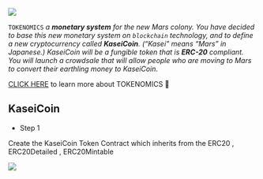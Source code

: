 
![](KAISECOIN/EVALUATION/intro.png)

`TOKENOMICS`   *a **monetary system** for the new Mars colony. You have decided to base this new monetary system on `blockchain` technology, and to define a new cryptocurrency called **KaseiCoin**. (“Kasei” means “Mars” in Japanese.)
KaseiCoin will be a fungible token that is **ERC-20** compliant. You will launch a crowdsale that will allow people who are moving to Mars to convert their earthling money to KaseiCoin*.

[CLICK HERE](https://www.coindesk.com/learn/what-is-tokenomics-and-why-is-it-important/) to learn more about TOKENOMICS 🧠

## KaseiCoin
* Step 1

Create the KaseiCoin Token Contract which inherits from the ERC20 , ERC20Detailed , ERC20Mintable

![](KAISECOIN/EVALUATION/1st.png)


